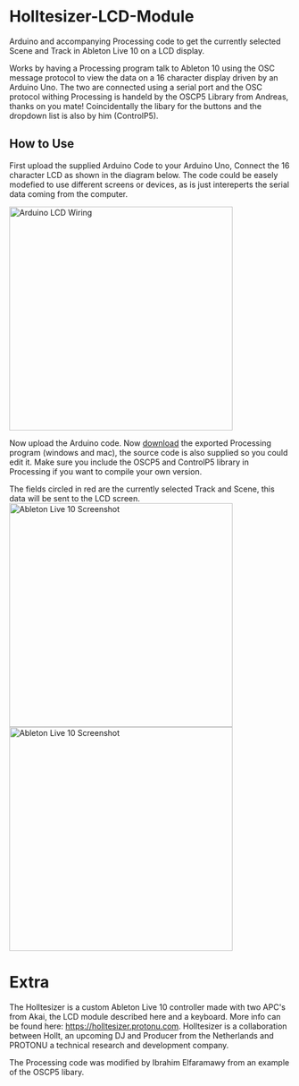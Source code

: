 # Holltesizer-LCD-Module
Arduino and accompanying Processing code to get the currently selected Scene and Track in Ableton Live 10 on a LCD display.

Works by having a Processing program talk to Ableton 10 using the OSC message protocol to view the data on a 16 character display driven by an Arduino Uno. The two are connected using a serial port and the OSC protocol withing Processing is handeld by the OSCP5 Library from Andreas, thanks on you mate! Coincidentally the libary for the buttons and the dropdown list is also by him (ControlP5).

## How to Use
First upload the supplied Arduino Code to your Arduino Uno, Connect the 16 character LCD as shown in the diagram below. The code could be easely modefied to use different screens or devices, as is just intereperts the serial data coming from the computer.

<img src="https://holltesizer.protonu.com/Arduino%20LCD%20Wiring.png" alt="Arduino LCD Wiring" width="auto" height="400">

Now upload the Arduino code. Now <a href="https://github.com/GIT-PROTONU/Holltesizer-LCD-Module/tree/master/Processing_Holltesizer_LCD_Module">download</a>  the exported Processing program (windows and mac), the source code is also supplied so you could edit it. Make sure you include the OSCP5 and ControlP5 library in Processing if you want to compile your own version.

The fields circled in red are the currently selected Track and Scene, this data will be sent to the LCD screen.
<img src="https://holltesizer.protonu.com/Ableton%20Screenshot.png" alt="Ableton Live 10 Screenshot" width="auto" height="400">
<img src="https://holltesizer.protonu.com/Holltesizer%20LCD%20Module.jpeg" alt="Ableton Live 10 Screenshot" width="auto" height="400">

# Extra
The Holltesizer is a custom Ableton Live 10 controller made with two APC's from Akai, the LCD module described here and a keyboard. More info can be found here: https://holltesizer.protonu.com. Holltesizer is a collaboration between Hollt, an upcoming DJ and Producer from the Netherlands and PROTONU a technical research and development company.

The Processing code was modified by Ibrahim Elfaramawy from an example of the OSCP5 libary.
